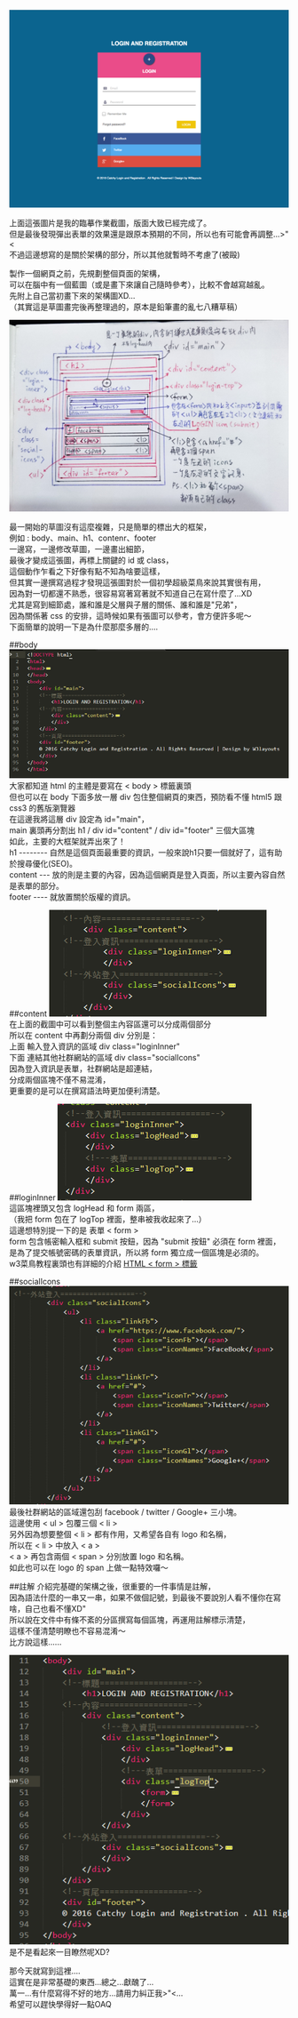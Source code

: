 ![00-01](https://github.com/lilithchen/lilithchen/blob/master/html/img/index.png)

上面這張圖片是我的臨摹作業截圖，版面大致已經完成了。  
但是最後發現彈出表單的效果還是跟原本預期的不同，所以也有可能會再調整...>"<  
不過這邊想寫的是關於架構的部分，所以其他就暫時不考慮了(被毆)  
    
製作一個網頁之前，先規劃整個頁面的架構，  
可以在腦中有一個藍圖（或是畫下來讓自己隨時參考），比較不會越寫越亂。  
先附上自己當初畫下來的架構圖XD...  
（其實這是草圖畫完後再整理過的，原本是鉛筆畫的亂七八糟草稿）  
  
![00-02](https://github.com/lilithchen/lilithchen/blob/master/html/img/02.jpg)
  
最一開始的草圖沒有這麼複雜，只是簡單的標出大的框架，  
例如 : body、main、h1、contenr、footer  
一邊寫，一邊修改草圖，一邊畫出細節，  
最後才變成這張圖，再標上關鍵的 id 或 class，  
這個動作乍看之下好像有點不知為啥要這樣，  
但其實一邊撰寫過程才發現這張圖對於一個初學超級菜鳥來說其實很有用，  
因為對一切都還不熟悉，很容易寫著寫著就不知道自己在寫什麼了...XD  
尤其是寫到細節處，誰和誰是父層與子層的關係、誰和誰是"兄弟"，  
因為關係著 css 的安排，這時候如果有張圖可以參考，會方便許多呢～  
下面簡單的說明一下是為什麼那麼多層的....  
  
  
##body
![body](https://github.com/lilithchen/lilithchen/blob/master/html/img/body.png)  
大家都知道 html 的主體是要寫在 < body > 標籤裏頭  
但也可以在 body 下面多放一層 div 包住整個網頁的東西，預防看不懂 html5 跟 css3 的舊版瀏覽器  
在這邊我將這層 div 設定為 id="main"，  
main 裏頭再分割出 h1 / div id="content" / div id="footer" 三個大區塊  
如此，主要的大框架就弄出來了！  
h1 -------- 自然是這個頁面最重要的資訊，一般來說h1只要一個就好了，這有助於搜尋優化(SEO)。  
content --- 放的則是主要的內容，因為這個網頁是登入頁面，所以主要內容自然是表單的部分。  
footer ---- 就放置關於版權的資訊。  
  
  
##content
![content](https://github.com/lilithchen/lilithchen/blob/master/html/img/content.PNG)  
在上面的截圖中可以看到整個主內容區還可以分成兩個部分  
所以在 content 中再劃分兩個 div 分別是：  
上面 輸入登入資訊的區域 div class="loginInner"  
下面 連結其他社群網站的區域 div class="socialIcons"  
因為登入資訊是表單，社群網站是超連結，  
分成兩個區塊不僅不易混淆，  
更重要的是可以在撰寫語法時更加便利清楚。  
  
  
##loginInner
![loginInner](https://github.com/lilithchen/lilithchen/blob/master/html/img/loginInner.PNG)  
這區塊裡頭又包含 logHead 和 form 兩區，  
（我把 form 包在了 logTop 裡面，整串被我收起來了...）  
這邊想特別提一下的是 表單 < form >  
form 包含帳密輸入框和 submit 按鈕，因為 "submit 按鈕" 必須在 form 裡面，  
是為了提交帳號密碼的表單資訊，所以將 form 獨立成一個區塊是必須的。  
w3菜鳥教程裏頭也有詳細的介紹 [HTML < form > 標籤](http://www.runoob.com/tags/tag-form.html)  
  
  
##socialIcons
![socialIcons](https://github.com/lilithchen/lilithchen/blob/master/html/img/socialIcons.PNG)  
最後社群網站的區域還包刮 facebook / twitter / Google+ 三小塊。  
這邊使用 < ul > 包覆三個 < li >  
另外因為想要整個 < li > 都有作用，又希望各自有 logo 和名稱，  
所以在 < li > 中放入 < a >  
 < a > 再包含兩個 < span > 分別放置 logo 和名稱。  
如此也可以在 logo 的 span 上做一點特效囉～  
  
  
##註解
介紹完基礎的架構之後，很重要的一件事情是註解，  
因為語法什麼的一串又一串，如果不做個記號，到最後不要說別人看不懂你在寫啥，自己也看不懂XD"  
所以說在文件中有條不紊的分區撰寫每個區塊，再運用註解標示清楚，  
這樣不僅清楚明瞭也不容易混淆～  
比方說這樣......  
  
![comment](https://github.com/lilithchen/lilithchen/blob/master/html/img/comment.png)  
是不是看起來一目瞭然呢XD?  
  
  
那今天就寫到這裡....  
這實在是非常基礎的東西...總之...獻醜了...  
萬一...有什麼寫得不好的地方...請用力糾正我>"<...  
希望可以趕快學得好一點OAQ

